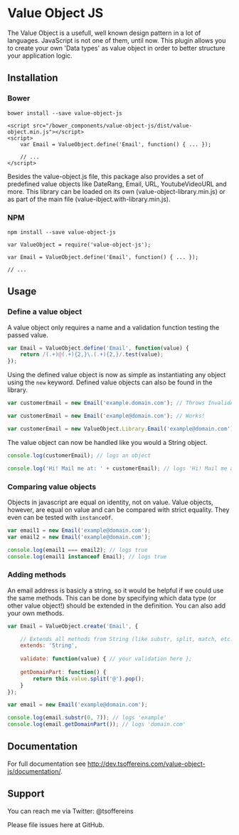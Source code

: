 # Value Object JS
The Value Object is a usefull, well known design pattern in a lot of languages. JavaScript is not one of them, until now. This plugin allows you to create your own 'Data types' as value object in order to better structure your application logic.

## Installation
### Bower
`bower install --save value-object-js`

```
<script src="/bower_components/value-object-js/dist/value-object.min.js"></script>
<script>
	var Email = ValueObject.define('Email', function() { ... });
	
	// ...
</script>
```

Besides the value-object.js file, this package also provides a set of predefined value objects like DateRang, Email, URL, YoutubeVideoURL and more. This library can be loaded on its own (value-object-library.min.js) or as part of the main file (value-ibject.with-library.min.js).

### NPM
`npm install --save value-object-js`

```
var ValueObject = require('value-object-js');

var Email = ValueObject.define('Email', function() { ... });

// ...
```


## Usage

### Define a value object

A value object only requires a name and a validation function testing the passed value.

```javascript
var Email = ValueObject.define('Email', function(value) {
	return /(.+)@(.+){2,}\.(.+){2,}/.test(value);
});
```

Using the defined value object is now as simple as instantiating any object using the `new` keyword. Defined value objects can also be found in the library. 

```javascript
var customerEmail = new Email('example.domain.com'); // Throws InvalidArgumentException

var customerEmail = new Email('example@domain.com'); // Works!

var customerEmail = new ValueObject.Library.Email('example@domain.com'); // Works!
```

The value object can now be handled like you would a String object.

```javascript
console.log(customerEmail); // logs an object

console.log('Hi! Mail me at: ' + customerEmail); // logs 'Hi! Mail me at: example@domain.com'
```

### Comparing value objects

Objects in javascript are equal on identity, not on value. Value objects, however, are equal on value and can be compared with strict equality. They even can be tested with `instanceOf`. 

```javascript
var email1 = new Email('example@domain.com');
var email2 = new Email('example@domain.com');

console.log(email1 === email2); // logs true
console.log(email1 instanceof Email); // logs true
```

### Adding methods

An email address is basicly a string, so it would be helpful if we could use the same methods. This can be done by specifying which data type (or other value object!) should be extended in the definition. You can also add your own methods.

```javascript
var Email = ValueObject.create('Email', {

	// Extends all methods from String (like substr, split, match, etc.)
	extends: 'String',
	
	validate: function(value) { // your validation here };
	
	getDomainPart: function() {
		return this.value.split('@').pop();
	}
});

var email = new Email('example@domain.com');

console.log(email.substr(0, 7)); // logs 'example'
console.log(email.getDomainPart()); // logs 'domain.com'
```

## Documentation

For full documentation see http://dev.tsoffereins.com/value-object-js/documentation/.

## Support

You can reach me via Twitter: @tsoffereins

Please file issues here at GitHub.
